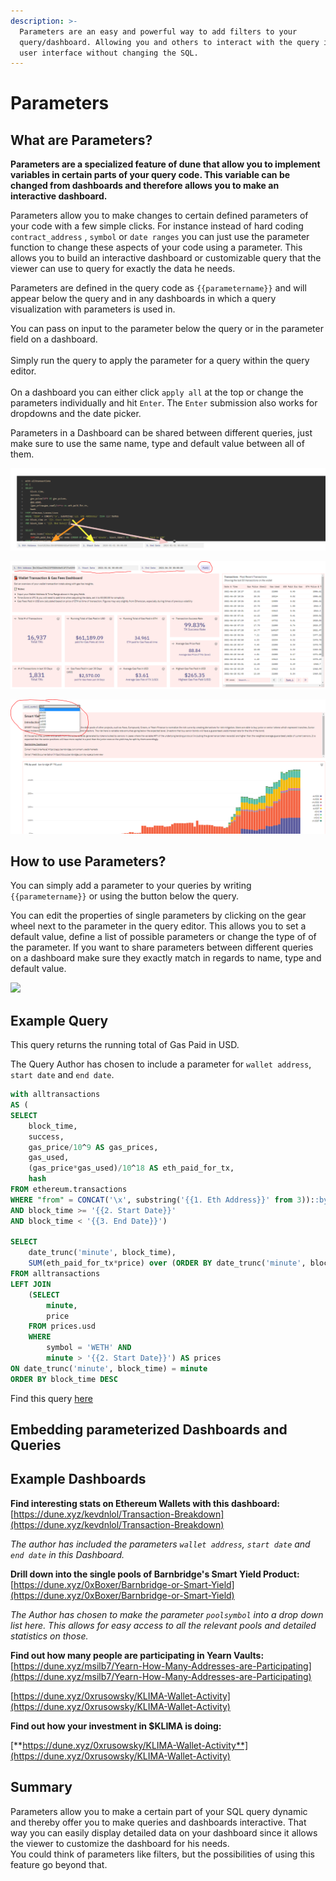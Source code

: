 ```yaml
---
description: >-
  Parameters are an easy and powerful way to add filters to your
  query/dashboard. Allowing you and others to interact with the query in the
  user interface without changing the SQL.
---
```


# Parameters

## What are Parameters?

**Parameters are a specialized feature of dune that allow you to implement variables in certain parts of your query code. This variable can be changed from dashboards and therefore allows you to make an interactive dashboard.**

Parameters allow you to make changes to certain defined parameters of your code with a few simple clicks. For instance instead of hard coding `contract_address` , `symbol` or `date ranges` you can just use the parameter function to change these aspects of your code using a parameter. This allows you to build an interactive dashboard or customizable query that the viewer can use to query for exactly the data he needs.

Parameters are defined in the query code as `{{parametername}}` and will appear below the query and in any dashboards in which a query visualization with parameters is used in.

You can pass on input to the parameter below the query or in the parameter field on a dashboard.\
\
Simply run the query to apply the parameter for a query within the query editor.\
\
On a dashboard you can either click `apply all` at the top or change the parameters individually and hit `Enter`. The `Enter` submission also works for dropdowns and the date picker.

Parameters in a Dashboard can be shared between different queries, just make sure to use the same name, type and default value between all of them.

![](<../.gitbook/assets/image (41).png>)

![](<../.gitbook/assets/image (27) (1) (2) (2) (1) (1) (4).png>)

![](<../.gitbook/assets/image (40).png>)

## How to use Parameters?

You can simply add a parameter to your queries by writing `{{parametername}}` or using the button below the query.

You can edit the properties of single parameters by clicking on the gear wheel next to the parameter in the query editor. This allows you to set a default value, define a list of possible parameters or change the type of of the parameter. If you want to share parameters between different queries on a dashboard make sure they exactly match in regards to name, type and default value.

![](<../.gitbook/assets/2021-12-10 15-41-07.gif>)

## Example Query

This query returns the running total of Gas Paid in USD.

The Query Author has chosen to include a parameter for `wallet address`, `start date` and `end date`.

```sql
with alltransactions
AS (
SELECT 
    block_time, 
    success, 
    gas_price/10^9 AS gas_prices, 
    gas_used,
    (gas_price*gas_used)/10^18 AS eth_paid_for_tx,
    hash
FROM ethereum.transactions
WHERE "from" = CONCAT('\x', substring('{{1. Eth Address}}' from 3))::bytea
AND block_time >= '{{2. Start Date}}'
AND block_time < '{{3. End Date}}')

SELECT
    date_trunc('minute', block_time),
    SUM(eth_paid_for_tx*price) over (ORDER BY date_trunc('minute', block_time)) AS "Total Gas Fees Paid in USD"
FROM alltransactions
LEFT JOIN 
    (SELECT
        minute,
        price
    FROM prices.usd
    WHERE 
        symbol = 'WETH' AND
        minute > '{{2. Start Date}}') AS prices
ON date_trunc('minute', block_time) = minute
ORDER BY block_time DESC
```

Find this query [here](https://dune.xyz/queries/64430/128463)

## Embedding parameterized Dashboards and Queries

## **Example Dashboards**

**Find interesting stats on Ethereum Wallets with this dashboard:**\
[https://dune.xyz/kevdnlol/Transaction-Breakdown](https://dune.xyz/kevdnlol/Transaction-Breakdown)

_The author has included the parameters `wallet address`, `start date` and `end date` in this Dashboard._

**Drill down into the single pools of Barnbridge's Smart Yield Product:**\
[https://dune.xyz/0xBoxer/Barnbridge-or-Smart-Yield](https://dune.xyz/0xBoxer/Barnbridge-or-Smart-Yield)

_The Author has chosen to make the parameter `poolsymbol` into a drop down list here. This allows for easy access to all the relevant pools and detailed statistics on those._

**Find out how many people are participating in Yearn Vaults:**\
[https://dune.xyz/msilb7/Yearn-How-Many-Addresses-are-Participating](https://dune.xyz/msilb7/Yearn-How-Many-Addresses-are-Participating)

[https://dune.xyz/0xrusowsky/KLIMA-Wallet-Activity](https://dune.xyz/0xrusowsky/KLIMA-Wallet-Activity)

**Find out how your investment in $KLIMA is doing:**

[**https://dune.xyz/0xrusowsky/KLIMA-Wallet-Activity**](https://dune.xyz/0xrusowsky/KLIMA-Wallet-Activity)

## Summary

Parameters allow you to make a certain part of your SQL query dynamic and thereby offer you to make queries and dashboards interactive. That way you can easily display detailed data on your dashboard since it allows the viewer to customize the dashboard for his needs.\
You could think of parameters like filters, but the possibilities of using this feature go beyond that.
